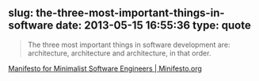 slug: the-three-most-important-things-in-software
date: 2013-05-15 16:55:36
type: quote
---

> The three most important things in software development are: architecture, architecture and architecture, in that order.

[Manifesto for Minimalist Software Engineers | Minifesto.org](http://minifesto.org/)
